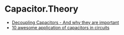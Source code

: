 # Capacitor.Theory
- [Decoupling Capacitors - And why they are important](https://youtu.be/u40kX1DYKdA)
- [10 awesome application of capacitors in circuits](https://youtu.be/zg_Ejf_LyjI)
